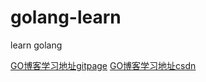 # golang-learn
learn golang

[GO博客学习地址gitpage](https://cdz1129.github.io/)
[GO博客学习地址csdn](https://blog.csdn.net/cdzjava)
